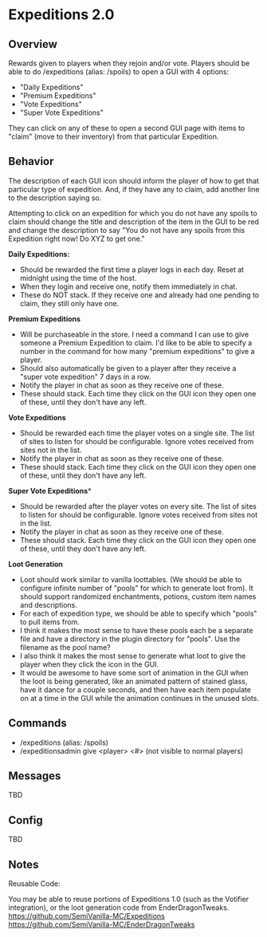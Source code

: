 # Expeditions 2.0

## Overview

Rewards given to players when they rejoin and/or vote. Players should be able to do /expeditions (alias: /spoils) to open a GUI with 4 options:
- "Daily Expeditions"
- "Premium Expeditions"
- "Vote Expeditions"
- "Super Vote Expeditions"

They can click on any of these to open a second GUI page with items to "claim" (move to their inventory) from that particular Expedition.

## Behavior

The description of each GUI icon should inform the player of how to get that particular type of expedition. And, if they have any to claim, add another line to the description saying so.

Attempting to click on an expedition for which you do not have any spoils to claim should change the title and description of the item in the GUI to be red and change the description to say "You do not have any spoils from this Expedition right now! Do XYZ to get one."

**Daily Expeditions:**
- Should be rewarded the first time a player logs in each day. Reset at midnight using the time of the host.
- When they login and receive one, notify them immediately in chat.
- These do NOT stack. If they receive one and already had one pending to claim, they still only have one.

**Premium Expeditions**
- Will be purchaseable in the store. I need a command I can use to give someone a Premium Expedition to claim. I'd like to be able to specify a number in the command for how many "premium expeditions" to give a player.
- Should also automatically be given to a player after they receive a "super vote expedition" 7 days in a row.
- Notify the player in chat as soon as they receive one of these.
- These should stack. Each time they click on the GUI icon they open one of these, until they don't have any left.

**Vote Expeditions**
- Should be rewarded each time the player votes on a single site. The list of sites to listen for should be configurable. Ignore votes received from sites not in the list.
- Notify the player in chat as soon as they receive one of these.
- These should stack. Each time they click on the GUI icon they open one of these, until they don't have any left.

**Super Vote Expeditions***
- Should be rewarded after the player votes on every site. The list of sites to listen for should be configurable. Ignore votes received from sites not in the list.
- Notify the player in chat as soon as they receive one of these.
- These should stack. Each time they click on the GUI icon they open one of these, until they don't have any left.

**Loot Generation**
- Loot should work similar to vanilla loottables. (We should be able to configure infinite number of "pools" for which to generate loot from). It should support randomized enchantments, potions, custom item names and descriptions.
- For each of expedition type, we should be able to specify which "pools" to pull items from.
- I think it makes the most sense to have these pools each be a separate file and have a directory in the plugin directory for "pools". Use the filename as the pool name?
- I also think it makes the most sense to generate what loot to give the player when they click the icon in the GUI.
- It would be awesome to have some sort of animation in the GUI when the loot is being generated, like an animated pattern of stained glass, have it dance for a couple seconds, and then have each item populate on at a time in the GUI while the animation continues in the unused slots.

## Commands

- /expeditions (alias: /spoils)
- /expeditionsadmin give \<player\> \<#\> (not visible to normal players)

## Messages

TBD

## Config

TBD

## Notes

Reusable Code:

You may be able to reuse portions of Expeditions 1.0 (such as the Votifier integration), or the loot generation code from EnderDragonTweaks.
https://github.com/SemiVanilla-MC/Expeditions
https://github.com/SemiVanilla-MC/EnderDragonTweaks
